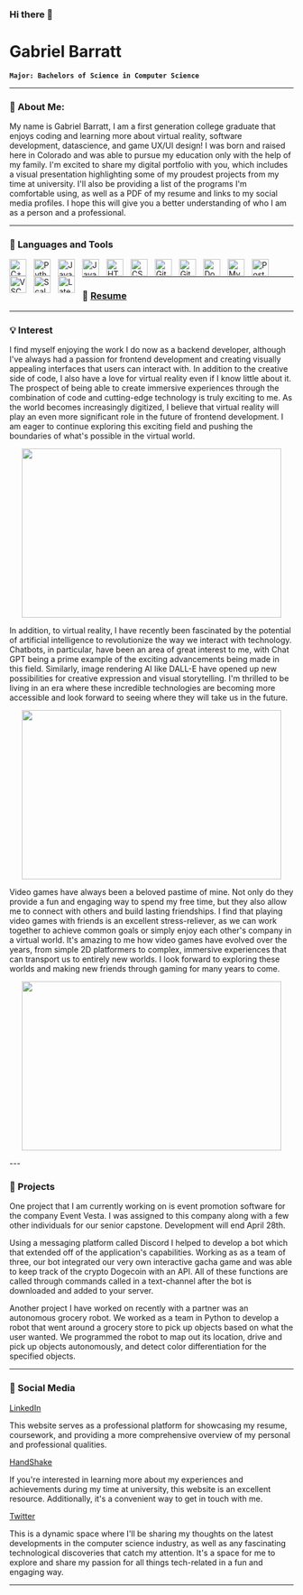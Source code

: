 ### Hi there 👋

<!--
**Gabriel-Barratt/Gabriel-Barratt** is a ✨ _special_ ✨ repository because its `README.md` (this file) appears on your GitHub profile.

Here are some ideas to get you started:

- 🔭 I’m currently working on email software for the company Event Vesta.
- 🌱 I’m currently learning Ruby on Rails.
- 👯 I’m looking to collaborate on any software or game development/project.
- 🤔 I’m looking for help with finding full time work and learning more about virtual reality.
- 💬 Ask me about any of the projects I have worked on!
- 📫 How to reach me: Gabriel.Barratt@colorado.edu
- 😄 Pronouns: He/Him/His
- ⚡ Fun fact: I enjoy playing games with my friends and connecting with others in the same way!
-->
# Gabriel Barratt

**`Major: Bachelors of Science in Computer Science`**

---
### 💬 About Me:

My name is Gabriel Barratt, I am a first generation college graduate that enjoys coding and learning more about virtual reality, software development, datascience,
and game UX/UI design! I was born and raised here in Colorado and was able to pursue my education only with the help of my family. I'm excited to share my digital portfolio with you, which includes a visual presentation highlighting some of my proudest projects from my time at university. I'll also be providing a list of the programs I'm comfortable using, as well as a PDF of my resume and links to my social media profiles. I hope this will give you a better understanding of who I am as a person and a professional.

---

### 🧰 Languages and Tools

<img align="left" alt="C++" width="30px" style="padding-right:10px;" src="https://cdn.jsdelivr.net/gh/devicons/devicon/icons/cplusplus/cplusplus-line.svg" />
<img align="left" alt="Python" width="30px" style="padding-right:10px;" src="https://cdn.jsdelivr.net/gh/devicons/devicon/icons/python/python-plain.svg" />
<img align="left" alt="Java" width="30px" style="padding-right:10px;" src="https://cdn.jsdelivr.net/gh/devicons/devicon/icons/java/java-original.svg"/>
<img align="left" alt="JavaScript" width="30px" style="padding-right:10px;" src="https://cdn.jsdelivr.net/gh/devicons/devicon/icons/javascript/javascript-plain.svg" />
<img align="left" alt="HTML" width="30px" style="padding-right:10px;" src="https://cdn.jsdelivr.net/gh/devicons/devicon/icons/html5/html5-plain.svg" />
<img align="left" alt="CSS" width="30px" style="padding-right:10px;" src="https://cdn.jsdelivr.net/gh/devicons/devicon/icons/css3/css3-plain.svg" />
<img align="left" alt="Git" width="30px" style="padding-right:10px;" src="https://cdn.jsdelivr.net/gh/devicons/devicon/icons/git/git-original.svg" />
<img align="left" alt="GitHub" width="30px" style="padding-right:10px;" src="https://cdn.jsdelivr.net/gh/devicons/devicon/icons/github/github-original.svg" />
<img align="left" alt="Docker" width="30px" style="padding-right:10px;" src="https://cdn.jsdelivr.net/gh/devicons/devicon/icons/docker/docker-plain.svg" />
<img align="left" alt="MySQL" width="30px" style="padding-right:10px;" src="https://cdn.jsdelivr.net/gh/devicons/devicon/icons/mysql/mysql-original.svg" />
<img align="left" alt="PostgresSQL" width="30px" style="padding-right:10px;" src="https://cdn.jsdelivr.net/gh/devicons/devicon/icons/postgresql/postgresql-original.svg" />
<img align="left" alt="VSCode" width="30px" style="padding-right:10px;" src="https://cdn.jsdelivr.net/gh/devicons/devicon/icons/vscode/vscode-original.svg" />
<img align="left" alt="Scala" width="30px" style="padding-right:10px;" src="https://cdn.jsdelivr.net/gh/devicons/devicon/icons/scala/scala-original.svg" />  
<img align="left" alt="Latex" width="30px" style="padding-right:10px;" src="https://cdn.jsdelivr.net/gh/devicons/devicon/icons/latex/latex-original.svg" />
<br />

---

### 📘 <a href="https://drive.google.com/file/d/14zuWxAs7o3V0Uiv45DrCdxDBWrOYNDvL/view?usp=share_link">Resume</a>

---

### 💡 Interest

I find myself enjoying the work I do now as a backend developer, although I've always had a passion for frontend development and creating visually appealing interfaces that users can interact with. In addition to the creative side of code, I also have a love for virtual reality even if I know little about it. The prospect of being able to create immersive experiences through the combination of code and cutting-edge technology is truly exciting to me. As the world becomes increasingly digitized, I believe that virtual reality will play an even more significant role in the future of frontend development. I am eager to continue exploring this exciting field and pushing the boundaries of what's possible in the virtual world.

<p align="center">
<img width="460px" height="300" src="https://www.roadtovr.com/wp-content/uploads/2017/12/Electronauts-1.jpg" />
</p>

In addition, to virtual reality, I have recently been fascinated by the potential of artificial intelligence to revolutionize the way we interact with technology. Chatbots, in particular, have been an area of great interest to me, with Chat GPT being a prime example of the exciting advancements being made in this field. Similarly, image rendering AI like DALL-E have opened up new possibilities for creative expression and visual storytelling. I'm thrilled to be living in an era where these incredible technologies are becoming more accessible and look forward to seeing where they will take us in the future.

<p align="center">
<img width="460px" height="300" src="https://investingnews.com/media-library/image-of-hand-holding-an-ai-face-looking-at-the-words-chatgpt-openai.jpg?id=32871272&width=1200&height=800&quality=85&coordinates=0%2C0%2C0%2C0" />
</p>

Video games have always been a beloved pastime of mine. Not only do they provide a fun and engaging way to spend my free time, but they also allow me to connect with others and build lasting friendships. I find that playing video games with friends is an excellent stress-reliever, as we can work together to achieve common goals or simply enjoy each other's company in a virtual world. It's amazing to me how video games have evolved over the years, from simple 2D platformers to complex, immersive experiences that can transport us to entirely new worlds. I look forward to exploring these worlds and making new friends through gaming for many years to come.

<p align="center">
<img width="460px" height="300" src="https://www.verdict.co.uk/wp-content/uploads/2018/02/smash-bros-Copy.jpg" />
</p>
---

### 🚀 Projects

One project that I am currently working on is event promotion software for the company Event Vesta. I was assigned to this company along with a few other individuals for our senior capstone. Development will end April 28th.

Using a messaging platform called Discord I helped to develop a bot which that extended off of the application's capabilities. Working as as a team of three, our bot integrated our very own interactive gacha game and was able to keep track of the crypto Dogecoin with an API. All of these functions are called through commands called in a text-channel after the bot is downloaded and added to your server. 

Another project I have worked on recently with a partner was an autonomous grocery robot. We worked as a team in Python to develop a robot that went around a grocery store to pick up objects based on what the user wanted. We programmed the robot to map out its location, drive and pick up objects autonomously, and detect color
differentiation for the specified objects.

---

### 🧶 Social Media

<a href="https://www.linkedin.com/in/gabriel-barratt">LinkedIn</a>

This website serves as a professional platform for showcasing my resume, coursework, and providing a more comprehensive overview of my personal and professional qualities.

<a href="https://app.joinhandshake.com/stu/users/18788785">HandShake</a>

If you're interested in learning more about my experiences and achievements during my time at university, this website is an excellent resource. Additionally, it's a convenient way to get in touch with me.

<a href="https://twitter.com/GabeBarratt">Twitter</a>

This is a dynamic space where I'll be sharing my thoughts on the latest developments in the computer science industry, as well as any fascinating technological discoveries that catch my attention. It's a space for me to explore and share my passion for all things tech-related in a fun and engaging way.

---

